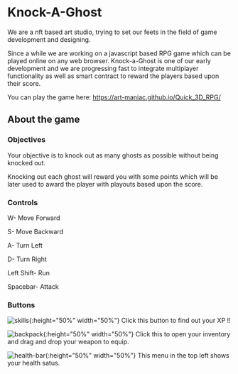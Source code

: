 # Knock-A-Ghost

We are a nft based art studio, trying to set our feets in the field of game development and designing.

Since a while we are working on a javascript based RPG game which can be played online on any web browser. Knock-a-Ghost is one of our early development and we are progressing fast to integrate multiplayer functionality as well as smart contract to reward the players based upon their score.

You can play the game here: https://art-maniac.github.io/Quick_3D_RPG/

## About the game

### Objectives

Your objective is to knock out as many ghosts as possible without being knocked out.

Knocking out each ghost will reward you with some points which will be later used to award the player with playouts based upon the score.

### Controls

W- Move Forward

S- Move Backward

A- Turn Left

D- Turn Right

Left Shift- Run

Spacebar- Attack

### Buttons

![skills](https://user-images.githubusercontent.com/43541876/145345093-268927e2-ab4b-4445-8a83-c2eca06f0272.png){:height="50%" width="50%"} Click this button to find out your XP !!

![backpack](https://user-images.githubusercontent.com/43541876/145345217-6a4ecd42-2005-4db4-a076-16c0480a3732.png){:height="50%" width="50%"} Click this to open your inventory and drag and drop your weapon to equip.

![health-bar](https://user-images.githubusercontent.com/43541876/145345380-5d1e996b-7409-4214-83f0-fdf9aeaf70de.png){:height="50%" width="50%"} This menu in the top left shows your health satus.
